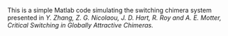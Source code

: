 This is a simple Matlab code simulating the switching chimera system presented in _Y. Zhang, Z. G. Nicolaou, J. D. Hart, R. Roy and A. E. Motter, Critical Switching in Globally Attractive Chimeras._
